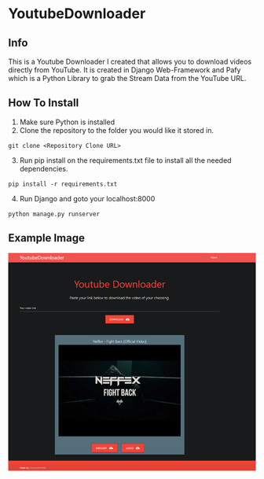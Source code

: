 # YoutubeDownloader
 
## Info
This is a Youtube Downloader I created that allows you to download videos directly from YouTube. It is created in Django Web-Framework   and Pafy which is a Python Library to grab the Stream Data from the YouTube URL.

## How To Install
1. Make sure Python is installed
2. Clone the repository to the folder you would like it stored in.
```
git clone <Repository Clone URL>
```
3. Run pip install on the requirements.txt file to install all the needed dependencies.
```
pip install -r requirements.txt
```
4. Run Django and goto your localhost:8000
```
python manage.py runserver
```

## Example Image
![YouTubeDownloader Example Image](example.png)
